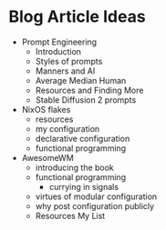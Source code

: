 # Blog Article Ideas

- Prompt Engineering
  - Introduction
  - Styles of prompts 
  - Manners and AI
  - Average Median Human
  - Resources and Finding More
  - Stable Diffusion 2 prompts
- NixOS flakes
  - resources
  - my configuration
  - declarative configuration
  - functional programming
- AwesomeWM
  - introducing the book
  - functional programming
    - currying in signals
  - virtues of modular configuration
  - why post configuration publicly
  - Resources My List 

